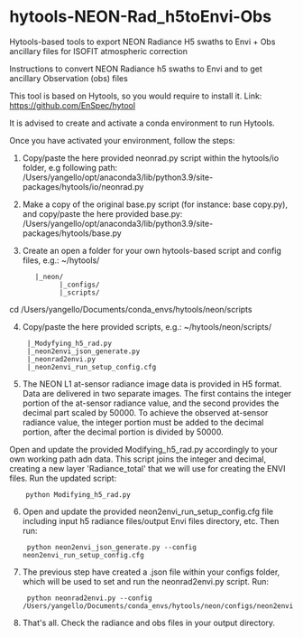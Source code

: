 # hytools-NEON-Rad_h5toEnvi-Obs
Hytools-based tools to export NEON Radiance H5 swaths to Envi + Obs ancillary files for ISOFIT atmospheric correction

Instructions to convert NEON Radiance h5 swaths to Envi and to get ancillary Observation (obs) files

This tool is based on Hytools, so you would require to install it. Link: https://github.com/EnSpec/hytool

It is advised to create and activate a conda environment to run Hytools.

Once you have activated your environment, follow the steps:

1. Copy/paste the here provided neonrad.py script within the hytools/io folder, e.g following path:
/Users/yangello/opt/anaconda3/lib/python3.9/site-packages/hytools/io/neonrad.py

2. Make a copy of the original base.py script (for instance: base copy.py), and copy/paste the here provided base.py:
/Users/yangello/opt/anaconda3/lib/python3.9/site-packages/hytools/base.py

3. Create an open a folder for your own hytools-based script and config files, e.g.:
~/hytools/
          
          |_neon/
                |_configs/
                |_scripts/
               
cd /Users/yangello/Documents/conda_envs/hytools/neon/scripts

4. Copy/paste the here provided scripts, e.g.: ~/hytools/neon/scripts/

        |_Modyfying_h5_rad.py
        |_neon2envi_json_generate.py
        |_neonrad2envi.py
        |_neon2envi_run_setup_config.cfg

5. The NEON L1 at-sensor radiance image data is provided in H5 format. Data are delivered in two separate images. The first contains the integer portion of the at-sensor radiance value, and the second provides the decimal part scaled by 50000. To achieve the observed at-sensor radiance value, the integer portion must be added to the decimal portion, after the decimal portion is divided by 50000. 

Open and update the provided Modifying_h5_rad.py accordingly to your own working path adn data. This script joins the integer and decimal, creating a new layer 'Radiance_total' that we will use for creating the ENVI files. Run the updated script:

        python Modifying_h5_rad.py

6. Open and update the provided neon2envi_run_setup_config.cfg file including input h5 radiance files/output Envi files directory, etc. Then run:

        python neon2envi_json_generate.py --config neon2envi_run_setup_config.cfg

7. The previous step have created a .json file within your configs folder, which will be used to set and run the neonrad2envi.py script. Run:

        python neonrad2envi.py --config /Users/yangello/Documents/conda_envs/hytools/neon/configs/neon2envi_config.json

8. That's all. Check the radiance and obs files in your output directory. 
